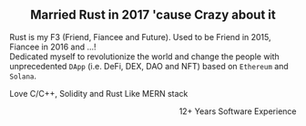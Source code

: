 <h2 align="center">Married Rust in 2017 'cause Crazy about it</h2>

Rust is my F3 (Friend, Fiancee and Future). Used to be Friend in 2015, Fiancee in 2016 and ...!</br>
Dedicated myself to revolutionize the world and change the people with unprecedented `DApp` (i.e. DeFi, DEX, DAO and NFT) based on `Ethereum` and `Solana`.

Love C/C++, Solidity and Rust
Like MERN stack

<p align="right">12+ Years Software Experience</p>

